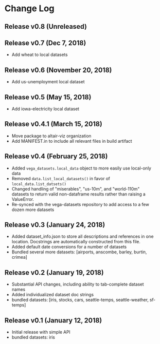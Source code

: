 Change Log
==========

Release v0.8 (Unreleased)
-------------------------

Release v0.7 (Dec 7, 2018)
-------------------------
- Add wheat to local datasets

Release v0.6 (November 20, 2018)
-------------------------
- Add us-unemployment local dataset

Release v0.5 (May 15, 2018)
---------------------------
- Add iowa-electricity local dataset

Release v0.4.1 (March 15, 2018)
-------------------------------
- Move package to altair-viz organization
- Add MANIFEST.in to include all relevant files in build artifact

Release v0.4 (February 25, 2018)
--------------------------------
- Added ``vega_datasets.local_data`` object to more easily use local-only data
- Removed ``data.list_local_datasets()`` in favor of ``local_data.list_datsets()``
- Changed handling of "miserables", "us-10m", and "world-110m" datasets to return valid non-dataframe results rather than raising a ValueError.
- Re-synced with the vega-datasets repository to add access to a few dozen more datasets

Release v0.3 (January 24, 2018)
-------------------------------
- Added dataset_info.json to store all descriptions and references in one location. Docstrings are automatically constructed from this file.
- Added default date conversions for a number of datasets
- Bundled several more datasets: [airports, anscombe, barley, burtin, crimea]

Release v0.2 (January 19, 2018)
-------------------------------
- Substantial API changes, including ability to tab-complete dataset names
- Added individualized dataset doc strings
- bundled datasets: [iris, stocks, cars, seattle-temps, seattle-weather, sf-temps]

Release v0.1 (January 12, 2018)
-------------------------------

- Initial release with simple API
- bundled datasets: iris
